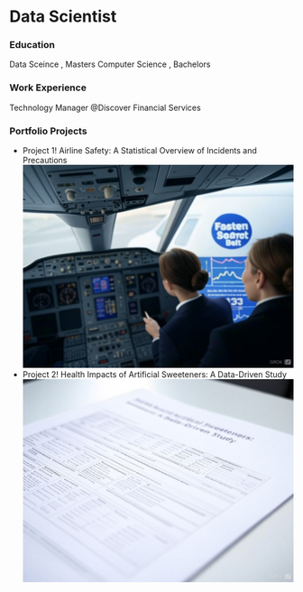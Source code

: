 # Data Scientist

### Education
Data Sceince , Masters
Computer Science , Bachelors

### Work Experience
Technology Manager @Discover Financial Services

### Portfolio Projects
  - Project 1! Airline Safety: A Statistical Overview of Incidents and Precautions
    ![Airline Safety: A Statistical Overview of Incidents and Precautions](/assets/img/Project1.jpg)
  - Project 2! Health Impacts of Artificial Sweeteners: A Data-Driven Study
    ![Health Impacts of Artificial Sweeteners: A Data-Driven Study](/assets/img/Project2.jpg)


